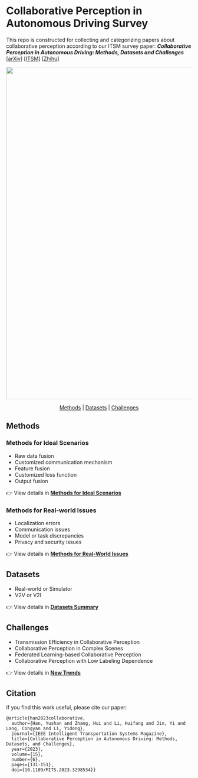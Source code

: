 #  Collaborative Perception in Autonomous Driving Survey

This repo is constructed for collecting and categorizing papers about collaborative perception according to our ITSM survey paper: 
***Collaborative Perception in Autonomous Driving: Methods, Datasets and Challenges*** [[arXiv](https://arxiv.org/abs/2301.06262)] [[ITSM](https://ieeexplore.ieee.org/document/10248946)] [[Zhihu](https://zhuanlan.zhihu.com/p/644931857)]

<p align="center">
<img src="Figures/overview.png" width="900" alt="">
</p>

<div align="center">
<p align="center">
<a href="#methods">Methods</a> |
<a href="#datasets">Datasets</a> |
<a href="#challenges">Challenges</a>
</p>
</div>




## Methods
### Methods for Ideal Scenarios
- Raw data fusion
- Customized communication mechanism
- Feature fusion
- Customized loss function
- Output fusion

👉 View details in [**Methods for Ideal Scenarios**](ideal_scenarios_methods.md)

### Methods for Real-world Issues
- Localization errors
- Communication issues
- Model or task discrepancies
- Privacy and security issues

👉 View details in [**Methods for Real-World Issues**](real_world_methods.md)


## Datasets
- Real-world or Simulator
- V2V or V2I 

👉 View details in [**Datasets Summary**](dataset_summary.md)

## Challenges
- Transmission Efficiency in Collaborative Perception
- Collaborative Perception in Complex Scenes
- Federated Learning-based Collaborative Perception
- Collaborative Perception with Low Labeling Dependence

👉 View details in [**New Trends**](new_trends.md)

## Citation
If you find this work useful, please cite our paper:
```
@article{han2023collaborative,
  author={Han, Yushan and Zhang, Hui and Li, Huifang and Jin, Yi and Lang, Congyan and Li, Yidong},
  journal={IEEE Intelligent Transportation Systems Magazine}, 
  title={Collaborative Perception in Autonomous Driving: Methods, Datasets, and Challenges}, 
  year={2023},
  volume={15},
  number={6},
  pages={131-151},
  doi={10.1109/MITS.2023.3298534}}

```


